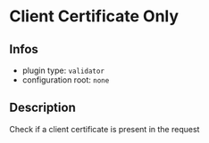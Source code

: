 
# Client Certificate Only

## Infos

* plugin type: `validator`
* configuration root: ``none``

## Description

Check if a client certificate is present in the request







